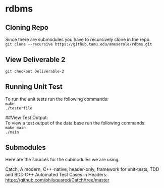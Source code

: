 # rdbms

## Cloning Repo
Since there are submodules you have to recursively clone in the repo.  
`git clone --recursive https://github.tamu.edu/ameserole/rdbms.git`  

## View Deliverable 2  
`git checkout Deliverable-2`  

## Running Unit Test
To run the unit tests run the following commands:  
`make`  
`./testerfile`  

##View Test Output:  
To view a test output of the data base run the following commands:  
`make main`  
`./main`  

## Submodules
Here are the sources for the submodules we are using.

Catch, A modern, C++-native, header-only, framework for unit-tests, TDD and BDD C++ Automated Test Cases in Headers:   https://github.com/philsquared/Catch/tree/master
